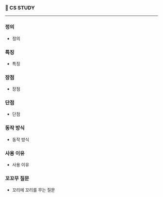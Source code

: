 ### 💨 CS STUDY

-----

### 정의
- 정의

### 특징
- 특징

### 장점
- 장점

### 단점
- 단점

### 동작 방식
- 동작 방식

### 사용 이유
- 사용 이유

### 꼬꼬무 질문
- 꼬리에 꼬리를 무는 질문